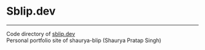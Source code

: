 # Sblip.dev

<hr>

Code directory of <a href="http://sblip.dev" target="_blank">sblip.dev</a><br>
Personal portfolio site of shaurya-blip (Shaurya Pratap Singh)
